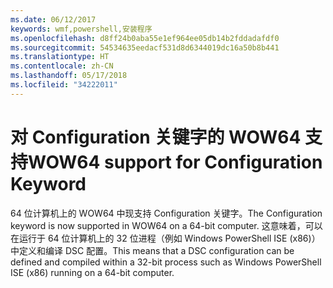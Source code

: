 ```yaml
---
ms.date: 06/12/2017
keywords: wmf,powershell,安装程序
ms.openlocfilehash: d8ff24b0aba55e1ef964ee05db14b2fddadafdf0
ms.sourcegitcommit: 54534635eedacf531d8d6344019dc16a50b8b441
ms.translationtype: HT
ms.contentlocale: zh-CN
ms.lasthandoff: 05/17/2018
ms.locfileid: "34222011"
---
```

# <a name="wow64-support-for-configuration-keyword"></a><span data-ttu-id="6f880-102">对 Configuration 关键字的 WOW64 支持</span><span class="sxs-lookup"><span data-stu-id="6f880-102">WOW64 support for Configuration Keyword</span></span>

<span data-ttu-id="6f880-103">64 位计算机上的 WOW64 中现支持 Configuration 关键字。</span><span class="sxs-lookup"><span data-stu-id="6f880-103">The Configuration keyword is now supported in WOW64 on a 64-bit computer.</span></span> <span data-ttu-id="6f880-104">这意味着，可以在运行于 64 位计算机上的 32 位进程（例如 Windows PowerShell ISE (x86)）中定义和编译 DSC 配置。</span><span class="sxs-lookup"><span data-stu-id="6f880-104">This means that a DSC configuration can be defined and compiled within a 32-bit process such as Windows PowerShell ISE (x86) running on a 64-bit computer.</span></span>
